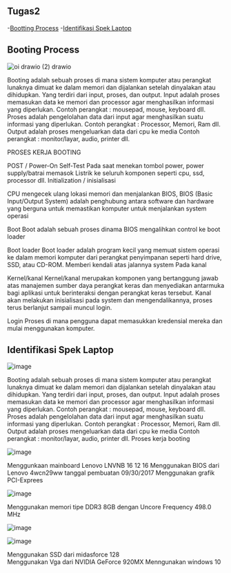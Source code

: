 ## Tugas2

-[Bootting Process](#booting-process) 
-[Identifikasi Spek Laptop](#identifikasi-spek-laptop)



## Booting Process 
[Bootting process]: #booting-process


![oi drawio (2) drawio](https://github.com/StalisAhmadSholeh/SysOP24-3123521010/assets/160557634/05cff79a-e6b2-4c0c-940c-ff95a97cc574)

Booting adalah sebuah proses di mana sistem komputer atau perangkat lunaknya dimuat ke dalam memori dan dijalankan setelah dinyalakan atau dihidupkan. Yang terdiri dari input, proses, dan output.
Input adalah proses memasukan data ke memori dan processor agar menghasilkan informasi yang diperlukan. 
Contoh perangkat : mousepad, mouse, keyboard dll.
Proses adalah pengelolahan data dari input agar menghasilkan suatu informasi yang diperlukan. 
Contoh perangkat : Processor, Memori, Ram dll.
Output adalah proses mengeluarkan data dari cpu ke media 
Contoh perangkat : monitor/layar, audio, printer dll.

PROSES KERJA BOOTING

POST / Power-On Self-Test
Pada saat menekan tombol power, power supply/batrai memasok Listrik ke seluruh komponen seperti cpu, ssd, processor dll.
Initialization / inisialisasi

CPU mengecek ulang lokasi memori dan menjalankan BIOS, BIOS (Basic Input/Output System) adalah penghubung antara software dan hardware yang berguna untuk memastikan komputer untuk menjalankan system operasi

Boot
Boot adalah sebuah proses dinama BIOS mengalihkan control ke boot loader

Boot loader 
Boot loader adalah program kecil yang memuat sistem operasi ke dalam memori komputer dari perangkat penyimpanan seperti hard drive, SSD, atau CD-ROM. Memberi kendali atas jalannya system Pada kanal

Kernel/kanal
Kernel/kanal merupakan komponen yang bertanggung jawab atas manajemen sumber daya perangkat keras dan menyediakan antarmuka bagi aplikasi untuk berinteraksi dengan perangkat keras tersebut. Kanal akan melakukan inisialisasi pada system dan mengendalikannya, proses terus berlanjut sampaii muncul login.

Login
Proses di mana pengguna dapat memasukkan kredensial mereka dan mulai menggunakan komputer.


## Identifikasi Spek Laptop


![image](https://github.com/StalisAhmadSholeh/SysOP24-3123521010/assets/160557634/39f39394-2bbe-44fb-b4a5-2243ef3174bd)

Booting adalah sebuah proses di mana sistem komputer atau perangkat lunaknya dimuat ke dalam memori dan dijalankan setelah dinyalakan atau dihidupkan. Yang terdiri dari input, proses, dan output.
Input adalah proses memasukan data ke memori dan processor agar menghasilkan informasi yang diperlukan. 
Contoh perangkat : mousepad, mouse, keyboard dll.
Proses adalah pengelolahan data dari input agar menghasilkan suatu informasi yang diperlukan. 
Contoh perangkat : Processor, Memori, Ram dll.
Output adalah proses mengeluarkan data dari cpu ke media 
Contoh perangkat : monitor/layar, audio, printer dll.
Proses kerja booting

![image](https://github.com/StalisAhmadSholeh/SysOP24-3123521010/assets/160557634/8daba6f8-8bab-4ae9-9a14-02ffff92df87)

Menggunkaan mainboard Lenovo LNVNB 16 12 16 
Menggunakan BIOS dari Lenovo 4wcn29ww 
tanggal pembuatan 09/30/2017
Menggunakan grafik PCI-Exprees

![image](https://github.com/StalisAhmadSholeh/SysOP24-3123521010/assets/160557634/73ffa0d6-6087-4bad-9281-706d4a2b9e5e)

Menggunakan memori tipe DDR3 8GB dengan Uncore Frequency 498.0 MHz

![image](https://github.com/StalisAhmadSholeh/SysOP24-3123521010/assets/160557634/5aef25f3-ccdc-4ac2-8d5b-96aee5724d3b)

![image](https://github.com/StalisAhmadSholeh/SysOP24-3123521010/assets/160557634/c8d0cf4b-645a-42fc-b475-71c1457a3b5f)

Menggunakan SSD dari midasforce 128  
Menggunakan Vga dari NVIDIA GeForce 920MX
Menngunakan windows 10



